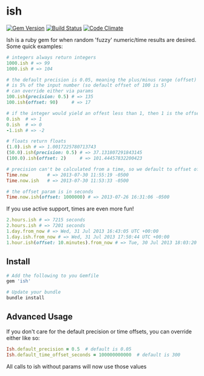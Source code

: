 # ish

[![Gem Version](https://badge.fury.io/rb/ish.png)](http://badge.fury.io/rb/ish)
[![Build Status](https://secure.travis-ci.org/spilliton/ish.png?branch=master)](http://travis-ci.org/spilliton/ish)
[![Code Climate](https://codeclimate.com/github/spilliton/ish.png)](https://codeclimate.com/github/spilliton/ish)

Ish is a ruby gem for when random 'fuzzy' numeric/time results are desired.  Some quick examples:

``` ruby
# integers always return integers
1000.ish # => 99
1000.ish # => 104

# the default precision is 0.05, meaning the plus/minus range (offset)
# is 5% of the input number (so default offset of 100 is 5)
# can override either via params
100.ish(precision: 0.5) # => 135
100.ish(offset: 90)     # => 17

# if the integer would yield an offest less than 1, then 1 is the offset
0.ish  # => 1
0.ish  # => 0
-1.ish # => -2

# floats return floats
(1.0).ish # => 1.0017225780713743
(50.0).ish(precision: 0.5) # => 37.131807291843145
(100.0).ish(offset: 2)     # => 101.44457832200423

# precision can't be calculated from a time, so we default to offset of 5 minutes
Time.now       # => 2013-07-30 11:55:19 -0500
Time.now.ish   # => 2013-07-30 11:53:33 -0500

# the offset param is in seconds
Time.now.ish(offset: 1000000) # => 2013-07-26 16:31:06 -0500
```

If you use active support, times are even more fun!

``` ruby
2.hours.ish # => 7215 seconds
2.hours.ish # => 7201 seconds
1.day.from_now # => Wed, 31 Jul 2013 16:43:05 UTC +00:00
1.day.ish.from_now # => Wed, 31 Jul 2013 17:50:44 UTC +00:00
1.hour.ish(offset: 10.minutes).from_now # => Tue, 30 Jul 2013 18:03:20 UTC +00:00
```


## Install

``` ruby
# Add the following to you Gemfile
gem 'ish'

# Update your bundle
bundle install
```

## Advanced Usage

If you don't care for the default precision or time offsets, you can override either like so:

```ruby
Ish.default_precision = 0.5  # default is 0.05
Ish.default_time_offset_seconds = 100000000000  # default is 300
```

All calls to ish without params will now use those values
